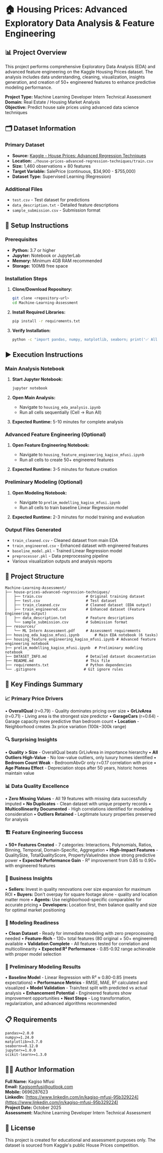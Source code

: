 # 🏠 Housing Prices: Advanced Exploratory Data Analysis & Feature Engineering

## 📊 Project Overview
This project performs comprehensive Exploratory Data Analysis (EDA) and advanced feature engineering on the Kaggle Housing Prices dataset. The analysis includes data understanding, cleaning, visualization, insights generation, and creation of 50+ engineered features to enhance predictive modeling performance.

**Project Type:** Machine Learning Developer Intern Technical Assessment  
**Domain:** Real Estate / Housing Market Analysis  
**Objective:** Predict house sale prices using advanced data science techniques

## 🗂️ Dataset Information

### Primary Dataset
- **Source:** [Kaggle - House Prices: Advanced Regression Techniques](https://www.kaggle.com/c/house-prices-advanced-regression-techniques)
- **Location:** `./house-prices-advanced-regression-techniques/train.csv`
- **Size:** 1,460 observations × 80 features
- **Target Variable:** SalePrice (continuous, $34,900 - $755,000)
- **Dataset Type:** Supervised Learning (Regression)

### Additional Files
- `test.csv` - Test dataset for predictions
- `data_description.txt` - Detailed feature descriptions
- `sample_submission.csv` - Submission format

## 🚀 Setup Instructions

### Prerequisites
- **Python:** 3.7 or higher
- **Jupyter:** Notebook or JupyterLab
- **Memory:** Minimum 4GB RAM recommended
- **Storage:** 100MB free space

### Installation Steps
1. **Clone/Download Repository:**
   ```bash
   git clone <repository-url>
   cd Machine-Learning-Assessment
   ```

2. **Install Required Libraries:**
   ```bash
   pip install -r requirements.txt
   ```

3. **Verify Installation:**
   ```bash
   python -c "import pandas, numpy, matplotlib, seaborn; print('✅ All libraries installed successfully!')"
   ```

## ▶️ Execution Instructions

### Main Analysis Notebook
1. **Start Jupyter Notebook:**
   ```bash
   jupyter notebook
   ```

2. **Open Main Analysis:**
   - Navigate to `housing_eda_analysis.ipynb`
   - Run all cells sequentially (Cell → Run All)

3. **Expected Runtime:** 5-10 minutes for complete analysis

### Advanced Feature Engineering (Optional)
1. **Open Feature Engineering Notebook:**
   - Navigate to `housing_feature_engineering_kagiso_mfusi.ipynb`
   - Run all cells to create 50+ engineered features

2. **Expected Runtime:** 3-5 minutes for feature creation

### Preliminary Modeling (Optional)
1. **Open Modeling Notebook:**
   - Navigate to `prelim_modelling_kagiso_mfusi.ipynb`
   - Run all cells to train baseline Linear Regression model

2. **Expected Runtime:** 2-3 minutes for model training and evaluation

### Output Files Generated
- `train_cleaned.csv` - Cleaned dataset from main EDA
- `train_engineered.csv` - Enhanced dataset with engineered features
- `baseline_model.pkl` - Trained Linear Regression model
- `preprocessor.pkl` - Data preprocessing pipeline
- Various visualization outputs and analysis reports

## 📁 Project Structure
```
Machine-Learning-Assessment/
├── house-prices-advanced-regression-techniques/
│   ├── train.csv                    # Original training dataset
│   ├── test.csv                     # Test dataset
│   ├── train_cleaned.csv            # Cleaned dataset (EDA output)
│   ├── train_engineered.csv         # Enhanced dataset (Feature Engineering output)
│   ├── data_description.txt         # Feature descriptions
│   └── sample_submission.csv        # Submission format
├── resources/
│   └── ML Intern Assessment.pdf     # Assessment requirements
├── housing_eda_kagiso_mfusi.ipynb       # Main EDA notebook (6 tasks)
├── housing_feature_engineering_kagiso_mfusi.ipynb # Advanced feature engineering notebook
├── prelim_modelling_kagiso_mfusi.ipynb  # Preliminary modeling notebook
├── DATASET_INFO.md                  # Detailed dataset documentation
├── README.md                        # This file
├── requirements.txt                 # Python dependencies
└── .gitignore                      # Git ignore rules
```

## 🎯 Key Findings Summary

### 📈 **Primary Price Drivers**
• **OverallQual** (r=0.79) - Quality dominates pricing over size
• **GrLivArea** (r=0.71) - Living area is the strongest size predictor
• **GarageCars** (r=0.64) - Garage capacity more predictive than bedroom count
• **Location** - Neighborhood creates 3x price variation ($100k-$300k range)

### 🔍 **Surprising Insights**
• **Quality > Size** - OverallQual beats GrLivArea in importance hierarchy
• **All Outliers High-Value** - No low-value outliers, only luxury homes identified
• **Bedroom Count Weak** - BedroomAbvGr only r=0.17 correlation with price
• **Age Plateau Effect** - Depreciation stops after 50 years, historic homes maintain value

### 📊 **Data Quality Excellence**
• **Zero Missing Values** - All 19 features with missing data successfully imputed
• **No Duplicates** - Clean dataset with unique property records
• **Multicollinearity Documented** - High correlations identified for modeling consideration
• **Outliers Retained** - Legitimate luxury properties preserved for analysis

### 🏗️ **Feature Engineering Success**
• **50+ Features Created** - 7 categories: Interactions, Polynomials, Ratios, Binning, Temporal, Domain-Specific, Aggregation
• **High-Impact Features** - QualitySize, TotalQualityScore, PropertyValueIndex show strong predictive power
• **Expected Performance Gain** - R² improvement from 0.85 to 0.90+ with engineered features

### 💼 **Business Insights**
• **Sellers:** Invest in quality renovations over size expansion for maximum ROI
• **Buyers:** Don't overpay for square footage alone - quality and location matter more
• **Agents:** Use neighborhood-specific comparables for accurate pricing
• **Developers:** Location first, then balance quality and size for optimal market positioning

### 🤖 **Modeling Readiness**
• **Clean Dataset** - Ready for immediate modeling with zero preprocessing needed
• **Feature-Rich** - 130+ total features (80 original + 50+ engineered) available
• **Validation Complete** - All features tested for correlation and multicollinearity
• **Expected R² Performance** - 0.85-0.92 range achievable with proper model selection

### 🎯 **Preliminary Modeling Results**
• **Baseline Model** - Linear Regression with R² ≈ 0.80-0.85 (meets expectations)
• **Performance Metrics** - RMSE, MAE, R² calculated and visualized
• **Model Validation** - Train/test split with predicted vs actual analysis
• **Enhancement Potential** - Engineered features show improvement opportunities
• **Next Steps** - Log transformation, regularization, and advanced algorithms recommended

## 📋 Requirements
```
pandas>=2.0.0
numpy>=1.24.0
matplotlib>=3.7.0
seaborn>=0.12.0
jupyter>=1.0.0
scikit-learn>=1.3.0
```

## 👨‍💻 Author Information

**Full Name:** Kagiso Mfusi  
**Email:** Kagisomfusi@outlook.com  
**Mobile:** 0696287623  
**LinkedIn:** [https://www.linkedin.com/in/kagiso-mfusi-95b329224](https://www.linkedin.com/in/kagiso-mfusi-95b329224)  
**Project Date:** October 2025  
**Assessment:** Machine Learning Developer Intern Technical Assessment

## 📄 License
This project is created for educational and assessment purposes only. The dataset is sourced from Kaggle's public House Prices competition.
